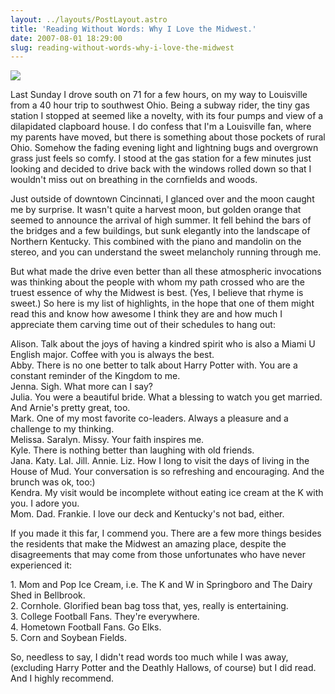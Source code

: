 ```yaml
---
layout: ../layouts/PostLayout.astro
title: 'Reading Without Words: Why I Love the Midwest.'
date: 2007-08-01 18:29:00
slug: reading-without-words-why-i-love-the-midwest
---
```


[![](http://www.seta.iastate.edu/images/midwest.gif)](http://www.seta.iastate.edu/images/midwest.gif)

Last Sunday I drove south on 71 for a few hours, on my way to Louisville from a 40 hour trip to southwest Ohio. Being a subway rider, the tiny gas station I stopped at seemed like a novelty, with its four pumps and view of a dilapidated clapboard house. I do confess that I'm a Louisville fan, where my parents have moved, but there is something about those pockets of rural Ohio. Somehow the fading evening light and lightning bugs and overgrown grass just feels so comfy. I stood at the gas station for a few minutes just looking and decided to drive back with the windows rolled down so that I wouldn't miss out on breathing in the cornfields and woods.

Just outside of downtown Cincinnati, I glanced over and the moon caught me by surprise. It wasn't quite a harvest moon, but golden orange that seemed to announce the arrival of high summer. It fell behind the bars of the bridges and a few buildings, but sunk elegantly into the landscape of Northern Kentucky. This combined with the piano and mandolin on the stereo, and you can understand the sweet melancholy running through me.

But what made the drive even better than all these atmospheric invocations was thinking about the people with whom my path crossed who are the truest essence of why the Midwest is best. (Yes, I believe that rhyme is sweet.) So here is my list of highlights, in the hope that one of them might read this and know how awesome I think they are and how much I appreciate them carving time out of their schedules to hang out:

Alison. Talk about the joys of having a kindred spirit who is also a Miami U English major. Coffee with you is always the best.  
Abby. There is no one better to talk about Harry Potter with. You are a constant reminder of the Kingdom to me.  
Jenna. Sigh. What more can I say?  
Julia. You were a beautiful bride. What a blessing to watch you get married. And Arnie's pretty great, too.  
Mark. One of my most favorite co-leaders. Always a pleasure and a challenge to my thinking.  
Melissa. Saralyn. Missy. Your faith inspires me.  
Kyle. There is nothing better than laughing with old friends.  
Jana. Katy. Lal. Jill. Annie. Liz. How I long to visit the days of living in the House of Mud. Your conversation is so refreshing and encouraging. And the brunch was ok, too:)  
Kendra. My visit would be incomplete without eating ice cream at the K with you. I adore you.  
Mom. Dad. Frankie. I love our deck and Kentucky's not bad, either.

If you made it this far, I commend you. There are a few more things besides the residents that make the Midwest an amazing place, despite the disagreements that may come from those unfortunates who have never experienced it:

1\. Mom and Pop Ice Cream, i.e. The K and W in Springboro and The Dairy Shed in Bellbrook.  
2\. Cornhole. Glorified bean bag toss that, yes, really is entertaining.  
3\. College Football Fans. They're everywhere.  
4\. Hometown Football Fans. Go Elks.  
5\. Corn and Soybean Fields.

So, needless to say, I didn't read words too much while I was away, (excluding Harry Potter and the Deathly Hallows, of course) but I did read. And I highly recommend.
